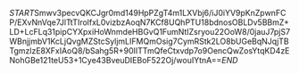 $START$Smwv3pecvQKCJgr0md149HpPZgT4m1LXVbj6/iJ0iYV9pKnZpwnFCP/EXvNnVqe7JlTtTIrolfxL0vizbzAoqN7KCf8UQhPTU18bdnosOBLDv5BBmZ+LD+LcFLq31pipCYXpxiHoWnmdeHBGvQ1FumNtIZsryou22OoW8/0jauJ7pjS7WBnjjmbV1KcLjQvgMZStcSyljmLIFMQmOsig7CymRStk2LO8bUGeBqNJqjTBTgmzlzE8XFxIAoQ8/bSahg5R+90IITTmQfeCtxvdp7o9OencQwZosYtqKD4zENohGBe121teU53+1Cye43BveuDIEBoF522Oj/wouIYtnA==$END$